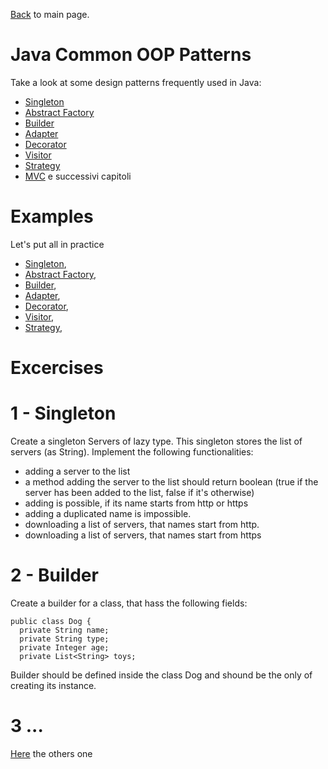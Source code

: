 [Back](../README.md) to main page.

# Java Common OOP Patterns

Take a look at some design patterns frequently used in Java:

- [Singleton](https://www.udemy.com/course/java-design-patterns-tutorial/learn/lecture/244390)
- [Abstract Factory](https://www.udemy.com/course/java-design-patterns-tutorial/learn/lecture/318052)
- [Builder](https://www.udemy.com/course/learn-creational-design-patterns-in-java/learn/lecture/10268372)
- [Adapter](https://www.udemy.com/course/java-design-patterns-tutorial/learn/lecture/359623)
- [Decorator](https://www.baeldung.com/java-visitor-pattern)
- [Visitor](https://www.baeldung.com/java-visitor-pattern)
- [Strategy](https://www.baeldung.com/java-strategy-pattern)
- [MVC](https://www.udemy.com/course/java-design-patterns-tutorial/learn/lecture/227033#overview) e successivi capitoli

# Examples

Let's put all in practice

- [Singleton](src/test/java/test/SingletonTest.java),
- [Abstract Factory](src/test/java/test/AbstractFactoryTest.java),
- [Builder](src/test/java/test/BuilderTest.java),
- [Adapter](src/test/java/test/AdapterTest.java),
- [Decorator](src/test/java/test/DecoratorTest.java),
- [Visitor](src/test/java/test/VisitorTest.java),
- [Strategy](src/test/java/test/StrategyTest.java),

# Excercises

# 1 - Singleton
Create a singleton Servers of lazy type. This singleton stores the list of servers (as String). Implement the following functionalities:
- adding a server to the list
- a method adding the server to the list should return boolean (true if the server has been added to the list, false if it's otherwise)
- adding is possible, if its name starts from http or https
- adding a duplicated name is impossible.
- downloading a list of servers, that names start from http.
- downloading a list of servers, that names start from https

# 2 - Builder
Create a builder for a class, that hass the following fields:
```
public class Dog {
  private String name;
  private String type;
  private Integer age;
  private List<String> toys;
```  
Builder should be defined inside the class Dog and shound be the only of creating its instance.

# 3 ...
[Here](https://homeworks.java.en.sdacademy.pro/design_pattern_and_good_practices/exercises/#exercise-6-adapter) the others one

